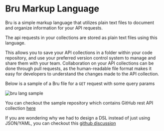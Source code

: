 # Bru Markup Language

Bru is a simple markup language that utilizes plain text files to document and organize information for your API requests.

The api requests in your collections are stored as plain text files using this language.

This allows you to save your API collections in a folder within your code repository, and use your preferred version control system to manage and share them with your team. Collaboration on your API collections can be done through pull requests, as the human-readable file format makes it easy for developers to understand the changes made to the API collection.

Below is a sample of a Bru file for a `GET` request with some query params

![bru lang sample](public/images/github-collection.png)

You can checkout the sample repository which contains GitHub rest API collection [here](https://github.com/usebruno/github-rest-api-collection)

If you are wondering why we had to design a DSL instead of just using JSON/YAML, you can checkout this [github discussion](https://github.com/usebruno/bruno/discussions/360)
